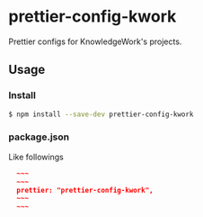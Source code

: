 # prettier-config-kwork

Prettier configs for KnowledgeWork's projects.

## Usage

### Install

```sh
$ npm install --save-dev prettier-config-kwork
```

### package.json

Like followings

```package.json
  ~~~
  ~~~
  prettier: "prettier-config-kwork",
  ~~~
  ~~~
```
